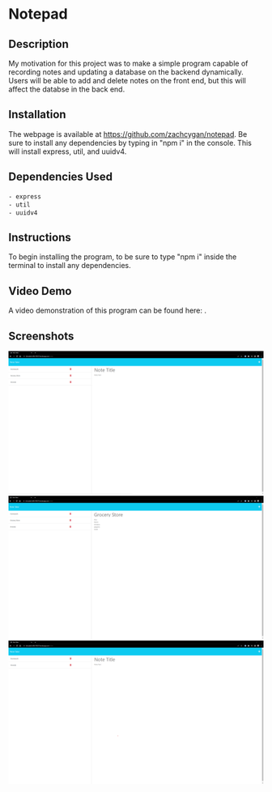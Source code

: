# Notepad

## Description

My motivation for this project was to make a simple program capable of recording notes and updating a database on the backend dynamically. Users will be able to add and delete notes on the front end, but this will affect the databse in the back end. 

## Installation

The webpage is available at https://github.com/zachcygan/notepad. Be sure to install any dependencies by typing in "npm i" in the console. This will install express, util, and uuidv4. 

## Dependencies Used
    - express
    - util
    - uuidv4

## Instructions

To begin installing the program, to be sure to type "npm i" inside the terminal to install any dependencies. 

## Video Demo

A video demonstration of this program can be found here: . 

## Screenshots

![screenshot of the website](public/assets/images/screenshot.png)
![screenshot of the website](public/assets/images/screenshot2.png)
![screenshot of the website](public/assets/images/screenshot3.png)


